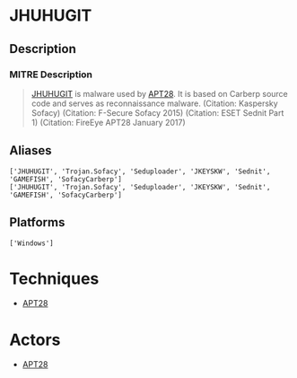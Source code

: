 
# JHUHUGIT

## Description

### MITRE Description

> [JHUHUGIT](https://attack.mitre.org/software/S0044) is malware used by [APT28](https://attack.mitre.org/groups/G0007). It is based on Carberp source code and serves as reconnaissance malware. (Citation: Kaspersky Sofacy) (Citation: F-Secure Sofacy 2015) (Citation: ESET Sednit Part 1) (Citation: FireEye APT28 January 2017)

## Aliases

```
['JHUHUGIT', 'Trojan.Sofacy', 'Seduploader', 'JKEYSKW', 'Sednit', 'GAMEFISH', 'SofacyCarberp']
['JHUHUGIT', 'Trojan.Sofacy', 'Seduploader', 'JKEYSKW', 'Sednit', 'GAMEFISH', 'SofacyCarberp']
```

## Platforms

```
['Windows']
```

# Techniques


* [APT28](../techniques/APT28.md)


# Actors


* [APT28](../actors/APT28.md)

